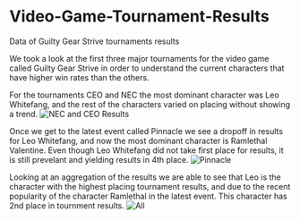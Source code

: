 # Video-Game-Tournament-Results

Data of Guilty Gear Strive tournaments results

We took a look at the first three major tournaments for the video game called Guilty Gear Strive in order to understand the current characters that have higher win rates than the others.

For the tournaments CEO and NEC the most dominant character was Leo Whitefang, and the rest of the characters varied on placing without showing a trend.
![NEC and CEO Results](https://user-images.githubusercontent.com/79889633/160030412-10acfcbd-0bd6-476a-aec4-bb5b08ead77c.png)

Once we get to the latest event called Pinnacle we see a dropoff in results for Leo Whitefang, and now the most dominant character is Ramlethal Valentine. Even though Leo Whitefang did not take first place for results, it is still prevelant and yielding results in 4th place.
![Pinnacle](https://user-images.githubusercontent.com/79889633/160030575-ebf042be-6efa-4c55-880f-5fd96966bfb4.PNG)

Looking at an aggregation of the results we are able to see that Leo is the character with the highest placing tournament results, and due to the recent popularity of the character Ramlethal in the latest event. This character has 2nd place in tournment results.
![All](https://user-images.githubusercontent.com/79889633/160030783-7e28de03-e5ec-4492-a5cf-85890dc08e10.PNG)
